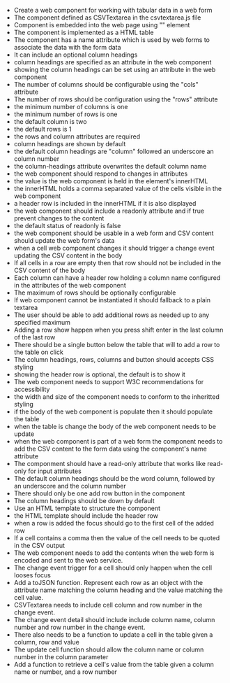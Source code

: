 
- Create a web component for working with tabular data in a web form
- The component defined as CSVTextarea in the csvtextarea.js file 
- Component is embedded into the web page using "<csv-textarea>" element
- The component is implemented as a HTML table
- The component has a name attribute which is used by web forms to associate the data with the form data 
- It can include an optional column headings
- column headings are specified as an attribute in the web component
- showing the column headings can be set using an attribute in the web component
- The number of columns should be configurable using the "cols" attribute
- The number of rows should be configuration using the "rows" attribute
- the minimum number of columns is one
- the minimum number of rows is one
- the default column is two
- the default rows is 1
- the rows and column attributes are required
- column headings are shown by default
- the default column headings are "column" followed an underscore an column number
- the column-headings attribute overwrites the default column name
- the web component should respond to changes in attributes
- the value is the web component is held in the element's innerHTML
- the innerHTML holds a comma separated value of the cells visible in the web component
- a header row is included in the innerHTML if it is also displayed
- the web component should include a readonly attribute and if true prevent changes to the content
- the default status of readonly is false
- the web component should be usable in a web form and CSV content should update the web form's data
- when a cell web component changes it should trigger a change event updating the CSV content in the body
- If all cells in a row are empty then that row should not be included in the CSV content of the body
- Each column can have a header row holding a column name configured in the attributes of the web component
- The maximum of rows should be optionally configurable
- If web component cannot be instantiated it should fallback to a plain textarea
- The user should be able to add additional rows as needed up to any specified maximum
- Adding a row show happen when you press shift enter in the last column of the last row
- There should be a single button below the table that will to add a row to the table on click
- The column headings, rows, columns and button should accepts CSS styling
- showing the header row is optional, the default is to show it
- The web component needs to support W3C recommendations for accessibility
- the width and size of the component needs to conform to the inheritted styling
- if the body of the web component is populate then it should populate the table
- when the table is change the body of the web component needs to be update
- when the web component is part of a web form the component needs to add the CSV content to the form data using the component's name attribute
- The componment should have a read-only attribute that works like read-only for input attributes
- The default column headings should be the word column, followed by an underscore and the column number
- There should only be one add row button in the component
- The column headings should be down by default
- Use an HTML template to structure the component
- the HTML template should include the header row
- when a row is added the focus should  go to the first cell of the added row
- If a cell contains a comma then the value of the cell needs to be quoted in the CSV output
- The web component needs to add the contents when the web form is encoded and sent to the web service.
- The change event trigger for a cell should only happen when the cell looses focus
- Add a toJSON function. Represent each row as an object with the attribute name matching the column heading and the value matching the cell value.
- CSVTextarea needs to include cell column and row number in the change event.
- The change event detail should include include column name, column number and row number in the change event.
- There also needs to be a function to update a cell in the table given a column, row and value
- The update cell function should allow the column name or column number in the column parameter
- Add a function to retrieve a cell's value from the table given a column name or number, and a row number
